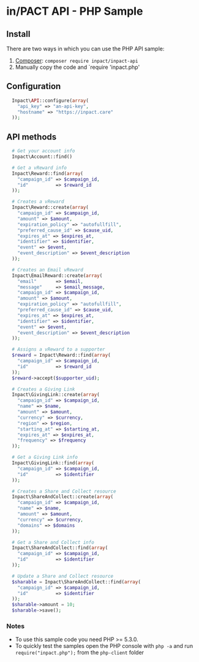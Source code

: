 in/PACT API - PHP Sample
===========================

Install
-------

There are two ways in which you can use the PHP API sample:

1. [Composer](https://packagist.org/packages/inpact/inpact-api): `composer require inpact/inpact-api` 
2. Manually copy the code and `require 'inpact.php'


Configuration
-------------

```php
  Inpact\API::configure(array(
    "api_key" => "an-api-key",
    "hostname" => "https://inpact.care"
  ));
```

API methods
-----------

```PHP
  # Get your account info
  Inpact\Account::find()

  # Get a vReward info
  Inpact\Reward::find(array(
    "campaign_id" => $campaign_id,
    "id"          => $reward_id
  ));

  # Creates a vReward
  Inpact\Reward::create(array(
    "campaign_id" => $campaign_id,
    "amount" => $amount,
    "expiration_policy" => "autofullfill",
    "preferred_cause_id" => $cause_uid,
    "expires_at" => $expires_at,
    "identifier" => $identifier,
    "event" => $event,
    "event_description" => $event_description
  ));

  # Creates an Email vReward
  Inpact\EmailReward::create(array(
    "email"       => $email,
    "message"     => $email_message,
    "campaign_id" => $campaign_id,
    "amount" => $amount,
    "expiration_policy" => "autofullfill",
    "preferred_cause_id" => $cause_uid,
    "expires_at" => $expires_at,
    "identifier" => $identifier,
    "event" => $event,
    "event_description" => $event_description
  ));

  # Assigns a vReward to a supporter
  $reward = Inpact\Reward::find(array(
    "campaign_id" => $campaign_id,
    "id"          => $reward_id
  ));
  $reward->accept($supporter_uid);

  # Creates a Giving Link
  Inpact\GivingLink::create(array(
    "campaign_id" => $campaign_id,
    "name" => $name,
    "amount" => $amount,
    "currency" => $currency,
    "region" => $region,
    "starting_at" => $starting_at,
    "expires_at" => $expires_at,
    "frequency" => $frequency
  ));

  # Get a Giving Link info
  Inpact\GivingLink::find(array(
    "campaign_id" => $campaign_id,
    "id"          => $identifier
  ));

  # Creates a Share and Collect resource
  Inpact\ShareAndCollect::create(array(
    "campaign_id" => $campaign_id,
    "name" => $name,
    "amount" => $amount,
    "currency" => $currency,
    "domains" => $domains
  ));

  # Get a Share and Collect info
  Inpact\ShareAndCollect::find(array(
    "campaign_id" => $campaign_id,
    "id"          => $identifier
  ));

  # Update a Share and Collect resource
  $sharable = Inpact\ShareAndCollect::find(array(
    "campaign_id" => $campaign_id,
    "id"          => $identifier
  ));
  $sharable->amount = 10;
  $sharable->save();

```

### Notes

- To use this sample code you need PHP >= 5.3.0.
- To quickly test the samples open the PHP console  with `php -a` and run `require("inpact.php");` from the `php-client` folder
